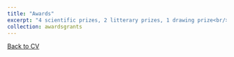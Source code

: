 ```yaml
---
title: "Awards"
excerpt: "4 scientific prizes, 2 litterary prizes, 1 drawing prize<br/><img src='/images/Tira_FotosPremios_AliciaLBruzos.png'>"
collection: awardsgrants
---
```



[Back to CV](https://albruzos.github.io/cv/)
